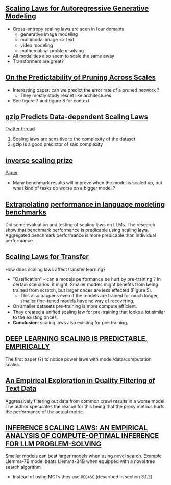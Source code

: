 ## [Scaling Laws for Autoregressive Generative Modeling](https://arxiv.org/pdf/2010.14701)
- Cross-entropy scaling laws are seen in four domains
  - generative image modeling
  - multimodal image <> text
  - video modeling
  - mathematical problem solving
- All modalities also seem to scale the same away
- Transformers are great?

## [On the Predictability of Pruning Across Scales](https://arxiv.org/pdf/2006.10621)
- Interesting paper: can we predict the error rate of a pruned network ? 
  - They mostly study resnet like architectures
- See figure 7 and figure 8 for context

## [gzip Predicts Data-dependent Scaling Laws](https://arxiv.org/pdf/2405.16684)
[Twitter thread](https://x.com/khoomeik/status/1795477359933706272)

1. Scaling laws are sensitive to the complexity of the dataset
2. gzip is a good predictor of said complexity

## [inverse scaling prize](https://github.com/inverse-scaling/prize)
[Paper](https://arxiv.org/pdf/2306.09479)

- Many benchmark results will improve when the model is scaled up, but what kind of tasks do worse on a bigger model ? 

## [Extrapolating performance in language modeling benchmarks](https://epochai.org/files/llm-benchmark-extrapolation.pdf)
Did some evaluation and testing of scaling laws on LLMs. The research show that benchmark performance is predicable using scaling laws. 
Aggregated benchmark performance is more predicable than individual performance.

## [Scaling Laws for Transfer](https://arxiv.org/pdf/2102.01293)
How does scaling laws affect transfer learning? 
- "Ossification" - can a models performance be hurt by pre-training ? In certain scenarios, it might. Smaller models might benefits from being trained from scratch, but larger onces are less effected (Figure 5).
  - This also happens even if the models are trained for much longer, smaller fine-tuned models have no way of recovering.
- On smaller datasets pre-training is more compute efficient.
- They created a unified scaling law for pre-training that looks a lot similar to the existing onces.
- **Conclusion**: scaling laws also existing for pre-training.

## [DEEP LEARNING SCALING IS PREDICTABLE, EMPIRICALLY](https://arxiv.org/pdf/1712.00409)
The first paper (?) to notice power laws with model/data/computation scales.

## [An Empirical Exploration in Quality Filtering of Text Data](https://arxiv.org/pdf/2109.00698)
Aggressively filtering out data from common crawl results in a worse model. The author speculates the reason for this being that the proxy metrics hurts the performance of the actual metric.

## [INFERENCE SCALING LAWS: AN EMPIRICAL ANALYSIS OF COMPUTE-OPTIMAL INFERENCE FOR LLM PROBLEM-SOLVING](https://arxiv.org/pdf/2408.00724)
Smaller models can beat larger models when using novel search. Example Llemma-7B model beats Llemma-34B when equipped with a novel tree search algorithm.
- Instead of using MCTs they use `REBASE` (described in section 3.1.2)
